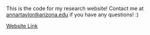 This is the code for my research website! Contact me at annartaylor@arizona.edu if you have any questions! :)

[Website Link
](https://annartaylor.github.io/website/)
